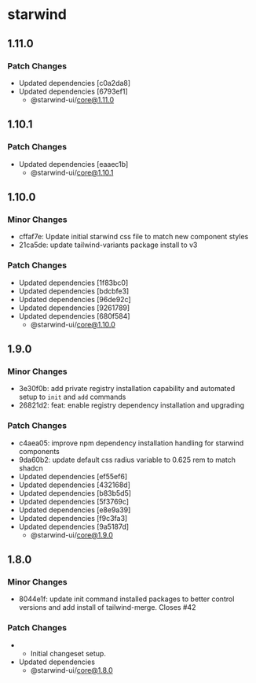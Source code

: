 # starwind

## 1.11.0

### Patch Changes

- Updated dependencies [c0a2da8]
- Updated dependencies [6793ef1]
  - @starwind-ui/core@1.11.0

## 1.10.1

### Patch Changes

- Updated dependencies [eaaec1b]
  - @starwind-ui/core@1.10.1

## 1.10.0

### Minor Changes

- cffaf7e: Update initial starwind css file to match new component styles
- 21ca5de: update tailwind-variants package install to v3

### Patch Changes

- Updated dependencies [1f83bc0]
- Updated dependencies [bdcbfe3]
- Updated dependencies [96de92c]
- Updated dependencies [9261789]
- Updated dependencies [680f584]
  - @starwind-ui/core@1.10.0

## 1.9.0

### Minor Changes

- 3e30f0b: add private registry installation capability and automated setup to `init` and `add` commands
- 26821d2: feat: enable registry dependency installation and upgrading

### Patch Changes

- c4aea05: improve npm dependency installation handling for starwind components
- 9da60b2: update default css radius variable to 0.625 rem to match shadcn
- Updated dependencies [ef55ef6]
- Updated dependencies [432168d]
- Updated dependencies [b83b5d5]
- Updated dependencies [5f3769c]
- Updated dependencies [e8e9a39]
- Updated dependencies [f9c3fa3]
- Updated dependencies [9a5187d]
  - @starwind-ui/core@1.9.0

## 1.8.0

### Minor Changes

- 8044e1f: update init command installed packages to better control versions and add install of tailwind-merge. Closes #42

### Patch Changes

- - Initial changeset setup.
- Updated dependencies
  - @starwind-ui/core@1.8.0

